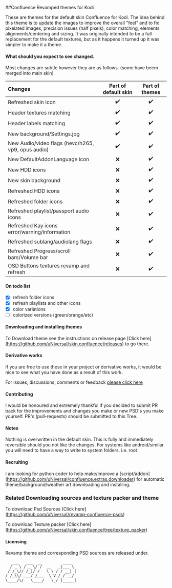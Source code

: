 ##Confluence Revamped themes for Kodi

These are themes for the default skin Confluence for Kodi.
The idea behind this theme is to update the images to improve the overall "feel" and to fix pixelated images, precision issues (half pixels), color matching, elements alignments/centering and sizing.
It was originally intended to be a full replacement for the default textures, but as it happens it turned up it was simpler to make it a theme.

#### What should you expect to see changed. 

Most changes are subtle however they are as follows. (some have beem merged into main skin)

Changes | Part of default skin | Part of themes 
:----|:---:|:---:
Refreshed skin Icon | :heavy_check_mark: | :heavy_check_mark:
Header textures matching | :heavy_check_mark: | :heavy_check_mark:
Header labels matching | :heavy_check_mark: | :heavy_check_mark:
New background/Settings.jpg | :heavy_check_mark: | :heavy_check_mark:
New Audio/video flags (hevc/h265, vp9, opus audio) | :heavy_check_mark: | :heavy_check_mark:
New DefaultAddonLanguage icon | :x: | :heavy_check_mark:
New HDD icons | :x: | :heavy_check_mark:
New skin background | :x: | :heavy_check_mark:
Refreshed HDD icons | :x: | :heavy_check_mark:
Refreshed folder icons | :x: | :heavy_check_mark:
Refreshed playlist/passport audio icons | :x: | :heavy_check_mark:
Refreshed Kay icons error/warning/information | :x: | :heavy_check_mark:
Refreshed sublang/audiolang flags | :x: | :heavy_check_mark:
Refreshed Progress/scroll bars/Volume bar | :x: | :heavy_check_mark:
OSD Buttons textures revamp and refresh | :x: | :heavy_check_mark:

#### On todo list
- [x] refresh folder icons
- [x] refresh playlists and other icons
- [x] color variations
- [ ] colorized versions (green/orange/etc)

#### Downloading and installing themes

To Download theme see the instructions on release page [Click here] (https://github.com/uNiversaI/skin.confluence/releases) to go there.

#### Derivative works

If you are free to use these in your project or derivative works, it would be nice to see what you have done as a result of this work.

For issues, discussions, comments or feedback [please click here](https://github.com/uNiversaI/skin.confluence/issues)

#### Contributing

I would be honoured and extremely thankful if you decided to submit PR back for the improvements and changes you make or new PSD's you make yourself.
PR's (pull-requests) should be submitted to this Tree.

#### Notes
Nothing is overwritten in the default skin. This is fully and immediately reversible should you not like the changes.
For systems like android/similar you will need to have a way to write to system folders. i.e. root

#### Recruiting
I am looking for python coder to help make/improve a [script/addon] (https://github.com/uNiversaI/confluence.extras.downloader) for automatic theme/background/weather art downloading and installing.

### Related Downloading sources and texture packer and theme

To download Psd Sources [Click here] (https://github.com/uNiversaI/revamp-confluence-psds)

To download Texture packer [Click here] (https://github.com/uNiversaI/skin.confluence/tree/texture_packer)

#### Licensing

Revamp theme and corresponding PSD sources are released under.

```
   ___   ___  __         ____  
  / _ \ / _ \/ /  __   _|___ \ 
 / /_\// /_)/ /   \ \ / / __) |
/ /_\\/ ___/ /___  \ V / / __/ 
\____/\/   \____/   \_/ |_____|

```
